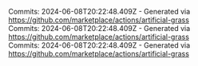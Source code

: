 Commits: 2024-06-08T20:22:48.409Z - Generated via https://github.com/marketplace/actions/artificial-grass
<br>
Commits: 2024-06-08T20:22:48.409Z - Generated via https://github.com/marketplace/actions/artificial-grass
<br>
Commits: 2024-06-08T20:22:48.409Z - Generated via https://github.com/marketplace/actions/artificial-grass
<br>
